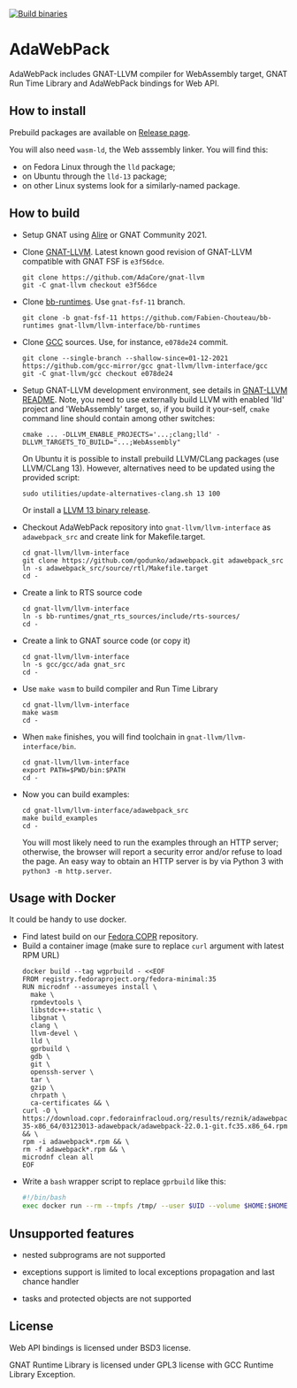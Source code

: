 [![Build binaries](https://github.com/godunko/adawebpack/actions/workflows/build.yml/badge.svg)](https://github.com/godunko/adawebpack/actions/workflows/build.yml)

# AdaWebPack
AdaWebPack includes GNAT-LLVM compiler for WebAssembly target, GNAT Run Time Library and AdaWebPack bindings for Web API.

## How to install

Prebuild packages are available on [Release page](https://github.com/godunko/adawebpack/releases).

You will also need `wasm-ld`, the Web asssembly linker. You will find this:

 * on Fedora Linux through the `lld` package;
 * on Ubuntu through the `lld-13` package;
 * on other Linux systems look for a similarly-named package.

## How to build

 * Setup GNAT using [Alire](https://alire.ada.dev/) or GNAT Community 2021.

 * Clone [GNAT-LLVM](https://github.com/AdaCore/gnat-llvm). Latest known good revision of GNAT-LLVM compatible with GNAT FSF is `e3f56dce`.
   ```
   git clone https://github.com/AdaCore/gnat-llvm
   git -C gnat-llvm checkout e3f56dce
   ```

 * Clone [bb-runtimes](https://github.com/Fabien-Chouteau/bb-runtimes). Use `gnat-fsf-11` branch.
   ```
   git clone -b gnat-fsf-11 https://github.com/Fabien-Chouteau/bb-runtimes gnat-llvm/llvm-interface/bb-runtimes
   ```

 * Clone [GCC](https://github.com/gcc-mirror/gcc) sources. Use, for instance, `e078de24` commit.
   ```
   git clone --single-branch --shallow-since=01-12-2021 https://github.com/gcc-mirror/gcc gnat-llvm/llvm-interface/gcc
   git -C gnat-llvm/gcc checkout e078de24
   ```

 * Setup GNAT-LLVM development environment, see details in
   [GNAT-LLVM README](https://github.com/AdaCore/gnat-llvm). Note, you need to use
   externally build LLVM with enabled 'lld' project and 'WebAssembly' target,
   so, if you build it your-self, `cmake` command line should contain among other switches:

   ```
   cmake ... -DLLVM_ENABLE_PROJECTS='...;clang;lld' -DLLVM_TARGETS_TO_BUILD="...;WebAssembly"
   ```

   On Ubuntu it is possible to install prebuild LLVM/CLang packages (use LLVM/CLang 13). However,
   alternatives need to be updated using the provided script:

   ```
   sudo utilities/update-alternatives-clang.sh 13 100
   ```

   Or install a [LLVM 13 binary release](https://github.com/llvm/llvm-project/releases).

 * Checkout AdaWebPack repository into `gnat-llvm/llvm-interface` as
   `adawebpack_src` and create link for Makefile.target.

   ```
   cd gnat-llvm/llvm-interface
   git clone https://github.com/godunko/adawebpack.git adawebpack_src
   ln -s adawebpack_src/source/rtl/Makefile.target
   cd -
   ```

 * Create a link to RTS source code
   ```
   cd gnat-llvm/llvm-interface
   ln -s bb-runtimes/gnat_rts_sources/include/rts-sources/
   cd -
   ```

 * Create a link to GNAT source code (or copy it)
   ```
   cd gnat-llvm/llvm-interface
   ln -s gcc/gcc/ada gnat_src
   cd -
   ```

 * Use `make wasm` to build compiler and Run Time Library
   ```
   cd gnat-llvm/llvm-interface
   make wasm
   cd -
   ```

 * When `make` finishes, you will find toolchain in `gnat-llvm/llvm-interface/bin`.
   ```
   cd gnat-llvm/llvm-interface
   export PATH=$PWD/bin:$PATH
   cd -
   ```

 * Now you can build examples:
   ```
   cd gnat-llvm/llvm-interface/adawebpack_src
   make build_examples
   cd -
   ```
   You will most likely need to run the examples through an HTTP server;
   otherwise, the browser will report a security error and/or refuse to load the page.
   An easy way to obtain an HTTP server is by via Python 3 with `python3 -m http.server`.

## Usage with Docker

It could be handy to use docker.
* Find latest build on our [Fedora COPR](https://copr.fedorainfracloud.org/coprs/reznik/adawebpack/) repository.
* Build a container image (make sure to replace `curl` argument with latest RPM URL)
  ```
  docker build --tag wgprbuild - <<EOF
  FROM registry.fedoraproject.org/fedora-minimal:35
  RUN microdnf --assumeyes install \
    make \
    rpmdevtools \
    libstdc++-static \
    libgnat \
    clang \
    llvm-devel \
    lld \
    gprbuild \
    gdb \
    git \
    openssh-server \
    tar \
    gzip \
    chrpath \
    ca-certificates && \
  curl -O \
  https://download.copr.fedorainfracloud.org/results/reznik/adawebpack/fedora-35-x86_64/03123013-adawebpack/adawebpack-22.0.1-git.fc35.x86_64.rpm && \
  rpm -i adawebpack*.rpm && \
  rm -f adawebpack*.rpm && \
  microdnf clean all
  EOF
  ```
* Write a `bash` wrapper script to replace `gprbuild` like this:
  ```bash
  #!/bin/bash
  exec docker run --rm --tmpfs /tmp/ --user $UID --volume $HOME:$HOME --workdir $PWD wgprbuild gprbuild "$@"
  ```


## Unsupported features

 - nested subprograms are not supported

 - exceptions support is limited to local exceptions propagation and last
   chance handler

 - tasks and protected objects are not supported

## License

Web API bindings is licensed under BSD3 license.

GNAT Runtime Library is licensed under GPL3 license with GCC Runtime Library Exception.
